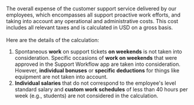 The overall expense of the customer support service delivered by our employees, which encompasses all support proactive work efforts, and taking into account any operational and administrative costs. This cost includes all relevant taxes and is calculated in USD on a gross basis.<br><br>
Here are the details of the calculation:
1.	Spontaneous **work** on support tickets **on weekends** is not taken into consideration. Specific occasions of **work on weekends** that were approved in the Support Workflow app are taken into consideration. However, **individual bonuses** or **specific deductions** for things like equipment are not taken into account.
2.	**Individual salaries** that do not correspond to the employee's level standard salary and **custom work schedules** of less than 40 hours per week (e.g., students) are not considered in the calculation.
